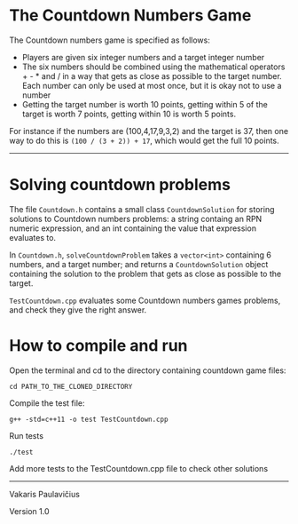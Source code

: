 # The Countdown Numbers Game

The Countdown numbers game is specified as follows:

- Players are given six integer numbers and a target integer number
- The six numbers should be combined using the mathematical operators + - * and / in a way that gets as close as possible to the target number.  Each number can only be used at most once, but it is okay not to use a number
- Getting the target number is worth 10 points, getting within 5 of the target is worth 7 points, getting within 10 is worth 5 points.

For instance if the numbers are (100,4,17,9,3,2) and the target is 37, then one way to do this is `(100 / (3 + 2)) + 17`, which would get the full 10 points.

***

# Solving countdown problems

The file `Countdown.h` contains a small class `CountdownSolution` for storing solutions to Countdown numbers problems: a string containg an RPN numeric expression, and an int containing the value that expression evaluates to.

In `Countdown.h`, `solveCountdownProblem` takes a `vector<int>` containing 6 numbers, and a target number; and returns a `CountdownSolution` object containing the solution to the problem that gets as close as possible to the target.

`TestCountdown.cpp` evaluates some Countdown numbers games problems, and check they give the right answer.

# How to compile and run

Open the terminal and cd to the directory containing countdown game files:

```
cd PATH_TO_THE_CLONED_DIRECTORY
```

Compile the test file:

```
g++ -std=c++11 -o test TestCountdown.cpp
```

Run tests

```
./test
```

Add more tests to the TestCountdown.cpp file to check other solutions

***

Vakaris Paulavičius

Version 1.0
